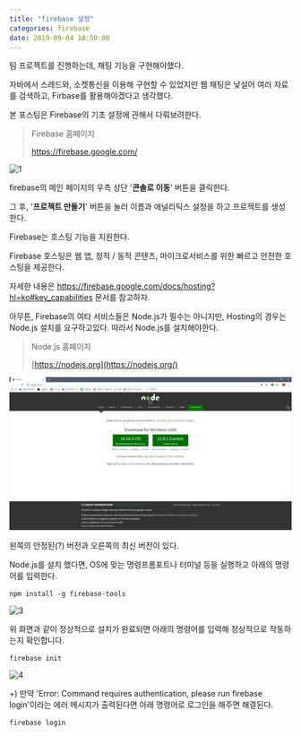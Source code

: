 ```yaml
---
title: "firebase 설정"
categories: firebase
date: 2019-09-04 10:50:00
---
```


팀 프로젝트를 진행하는데, 채팅 기능을 구현해야했다.

자바에서 스레드와, 소켓통신을 이용해 구현할 수 있었지만 웹 채팅은 낯설어 여러 자료를 검색하고, Firbase를 활용해야겠다고 생각했다.



본 포스팅은 Firebase의 기초 설정에 관해서 다뤄보려한다.



> Firebase 홈페이지
>
> https://firebase.google.com/



![1](https://github.com/minjongbaek/minjongbaek.github.io/blob/master/assets/images/posts/2019-09-04-firebase-realtime_database/1.PNG)



firebase의 메인 페이지의 우측 상단 '**콘솔로 이동**' 버튼을 클릭한다.

그 후, '**프로젝트 만들기**' 버튼을 눌러 이름과 애널리틱스 설정을 하고 프로젝트를 생성한다.



Firebase는 호스팅 기능을 지원한다.

Firebase 호스팅은 웹 앱, 정적 / 동적 콘텐츠, 마이크로서비스를 위한 빠르고 안전한 호스팅을 제공한다.

자세한 내용은 https://firebase.google.com/docs/hosting?hl=ko#key_capabilities 문서를 참고하자.



아무튼, Firebase의 여타 서비스들은 Node.js가 필수는 아니지만, Hosting의 경우는 Node.js 설치를 요구하고있다. 따라서 Node.js를 설치해야한다.



> Node.js 홈페이지
>
> [https://nodejs.org](https://nodejs.org/)



![2](/assets/images/posts/2019-09-04-firebase-realtime_database/2.PNG)



왼쪽의 안정된(?) 버전과 오른쪽의 최신 버전이 있다.

Node.js를 설치 했다면, OS에 맞는 명령프롬포트나 터미널 등을 실행하고 아래의 명령어를 입력한다.

```
npm install -g firebase-tools
```



![3](C:\Users\baek\Documents\GitHub\minjongbaek.github.io\assets\images\posts\2019-09-04-firebase-realtime_database\3.PNG)



위 화면과 같이 정상적으로 설치가 완료되면 아래의 명령어를 입력해 정상적으로 작동하는지 확인합니다.

```
firebase init
```



![4](C:\Users\baek\Documents\GitHub\minjongbaek.github.io\assets\images\posts\2019-09-04-firebase-realtime_database\4.PNG)



+) 만약 'Error: Command requires authentication, please run firebase login'이라는 에러 메시지가 출력된다면  아래 명령어로 로그인을 해주면 해결된다.

```
firebase login
```


